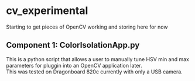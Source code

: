 # cv_experimental
Starting to get pieces of OpenCV working and storing here for now

## Component 1: ColorIsolationApp.py
This is a python script that allows a user to manually tune HSV min and max parameters for pluggin into an OpenCV application later.  
This was tested on Dragonboard 820c currently with only a USB camera.

